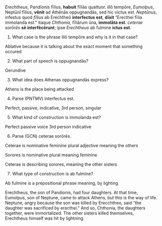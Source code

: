*Erechtheus*, Pandīonis fīlius, **habuit** fīliās quattuor.
illō tempōre, *Eumolpus*, Neptūnī fīlius, **vēnit** ad Athēnās oppugnandās, sed hic victus est.
*Neptūnus*, infestus quod *fīliu*s ab Erechtheō **interfectus est**, **dīxit** “Erecthei fīlia immolanda est.” 
itaque *Chthonia*, fīliārum ūna, **immolāta est**. 
*ceterae sorōrēs* **sē interfēcērunt**; ipse *Erechtheus* ab fulmine **ictus est**.

1. What case is the phrase illō tempōre and why is it in that case?

Ablative because it is talking about the exact moment that something occured

2. What part of speech is oppugnandās?

Gerundive 

3. What idea does Athenas oppugnandās express?

Athens is the place being attacked 

4. Parse (PNTMV) interfectus est.

Perfect, passive, indicative, 3rd person, singular 

5. What kind of construction is immolanda est?

Perfect passive voice 3rd person indicative

6. Parse (GCN) ceterae sorōrēs.

Ceterae is nominative feminine plural adjective  meaning the others

Sorores is nominative plural meaning feminine 

Ceterae is describing sorores, meaning the other sisters 

7. What type of construction is ab fulmine?

Ab fulmine is a prepositional phrase meaning, by lighting 

Erechtheus, the son of Pandionis, had four daughters. 
At that time, Eumolpus, son of Neptune, came to attack Athens, but this is the way of life. 
Neptune, angry because the son was killed by Erecchtheo, said “the daughter was sacrificed by erecthei."
And so, Chthonia, the daughters together, were immortalized.
The other sisters killed themselves, Erechtheus himself was hit by lightning.

